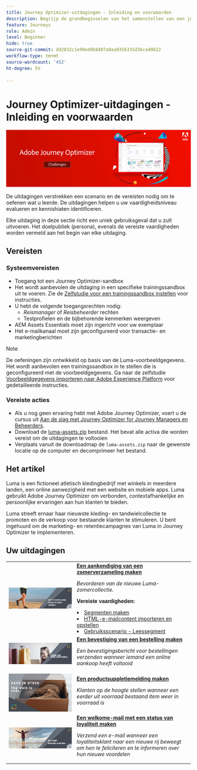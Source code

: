 ```yaml
---
title: Journey Optimizer-uitdagingen - Inleiding en voorwaarden
description: Begrijp de grondbeginselen van het samenstellen van een journey in het journeycanvas.
feature: Journeys
role: Admin
level: Beginner
hide: true
source-git-commit: dd2832c1e99ed9b8407a0aa9356335d3bce40622
workflow-type: tm+mt
source-wordcount: '452'
ht-degree: 5%

---
```



# Journey Optimizer-uitdagingen - Inleiding en voorwaarden

![AJO Challenges Banner](./assets/ajo-banner-challenges.png)

De uitdagingen verstrekken een scenario en de vereisten nodig om te oefenen wat u leerde. De uitdagingen helpen u uw vaardigheidsniveau evalueren en kennishiaten identificeren.

Elke uitdaging in deze sectie richt een uniek gebruiksgeval dat u zult uitvoeren. Het doelpubliek (persona), evenals de vereiste vaardigheden worden vermeld aan het begin van elke uitdaging.

## Vereisten

### Systeemvereisten

* Toegang tot een Journey Optimizer-sandbox
* Het wordt aanbevolen de uitdaging in een specifieke trainingssandbox uit te voeren. Zie de [Zelfstudie voor een trainingssandbox instellen](https://experienceleague.adobe.com//docs/journey-optimizer-learn/configure-a-training-sandbox/introduction-and-prerequisites.html) voor instructies.
* U hebt de volgende toegangsrechten nodig:
   * *Reismanager* of *Reisbeheerder* rechten
   * Testprofielen en de bijbehorende kenmerken weergeven
* AEM Assets Essentials moet zijn ingericht voor uw exemplaar
* Het e-mailkanaal moet zijn geconfigureerd voor transactie- en marketingberichten

>[!NOTE]
> De oefeningen zijn ontwikkeld op basis van de Luma-voorbeeldgegevens. Het wordt aanbevolen een trainingssandbox in te stellen die is geconfigureerd met de voorbeeldgegevens. Ga naar de zelfstudie [Voorbeeldgegevens importeren naar Adobe Experience Platform](https://experienceleague.adobe.com/docs/platform-learn/tutorials/import-sample-data.html?lang=en) voor gedetailleerde instructies.

### Vereiste acties

* Als u nog geen ervaring hebt met Adobe Journey Optimizer, voert u de cursus uit [Aan de slag met Journey Optimizer for Journey Managers en Beheerders](https://experienceleague.adobe.com/?recommended=JourneyOptimizer-U-1-2021.1).
* Download de [luma-assets.zip](/help/challenges/assets/email-assets/luma-assets.zip) bestand. Het bevat alle activa die worden vereist om de uitdagingen te voltooien
* Verplaats vanuit de downloadmap de `luma-assets.zip` naar de gewenste locatie op de computer en decomprimeer het bestand.

## Het artikel

Luma is een fictioneel atletisch kledingbedrijf met winkels in meerdere landen, een online aanwezigheid met een website en mobiele apps. Luma gebruikt Adobe Journey Optimizer om verbonden, contextafhankelijke en persoonlijke ervaringen aan hun klanten te bieden.

Luma streeft ernaar haar nieuwste kleding- en tandwielcollectie te promoten en de verkoop voor bestaande klanten te stimuleren. U bent ingehuurd om de marketing- en retentiecampagnes van Luma in Journey Optimizer te implementeren.

## Uw uitdagingen

<table>
<tr>
<td>
 <div>
      <a href="summer-collection-announcement-challenge.md">
        <img alt="Aankondiging van de verzameling Afbeelding voor zomer" src="./assets/email-assets/luma-transactional-onboarding-3.png"/>
      </a>
      </div>
  </td>
  <td>
   <a href="summer-collection-announcement-challenge.md">
    <strong>Een aankondiging van een zomerverzameling maken </strong>
    </a>
      <p>
      <em>Bevorderen van de nieuwe Luma-zomercollectie. </em>
      <p>
      <b>Vereiste vaardigheden:</b>
      <li><a href="https://experienceleague.adobe.com/docs/journey-optimizer-learn/tutorials/create-segments.html"> Segmenten maken</li>
      <li><a href="https://experienceleague.adobe.com/docs/journey-optimizer-learn/tutorials/create-messages/import-and-author-html-email-content.html">HTML-e-mailcontent importeren en opstellen</li>
      <li><a href="https://experienceleague.adobe.com/docs/journey-optimizer-learn/tutorials/create-journeys/use-case-read-segment.html">Gebruiksscenario - Leessegment</li>
  </td>
  </tr>
  <tr>
  <td>
  <div>
    <a href="order-confirmation-challenge.md">
      <img alt="Luminantie-e-mail" src="./assets/email-assets/luma-transactional-order-confirmation.png"/>
    </a>
  </td>
  <td>
      <a href="order-confirmation-challenge.md">
    <strong>Een bevestiging van een bestelling maken</strong>
    </a>
    <div>
    <p>
    <em>Een bevestigingsbericht voor bestellingen verzenden wanneer iemand een online aankoop heeft voltooid
    </em>
    <p>
  </td>
  </tr>
  <tr>
    <td>
    <div>
    <a href="product-replenishment-challenge.md">
      <img alt="Luma-website" src="./assets/email-assets/luma-ProductReplenishment.jpg"/>
    </a>
    </div>
    <td>
    <div >
      <a href="product-replenishment-challenge.md">
    <strong>Een productsuppletiemelding maken </strong>
    </a>
    </div>
    <p>
    <em>Klanten op de hoogte stellen wanneer een eerder uit voorraad bestaand item weer in voorraad is</em>
    <p>
  </td>
  </tr>
  <tr>
    <td>
    <div>
    <a href="loyalty-status-welcome-email-challenge.md">
      <img alt="Welkom" src="./assets/email-assets/luma-transactional-onboarding-1.png"/>
    </a>
    </div>
    <td>
    <div >
      <a href="loyalty-status-welcome-email-challenge.md">
    <strong>Een welkome-mail met een status van loyaliteit maken </strong>
    </a>
    </div>
    <p>
    <em>Verzend een e-mail wanneer een loyaliteitsklant naar een nieuwe rij beweegt om hen te feliciteren en te informeren over hun nieuwe voordelen</em>
    <p>
  </td>
  </tr>
</table>
